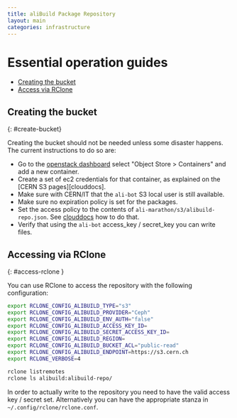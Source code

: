 ```yaml
---
title: aliBuild Package Repository
layout: main
categories: infrastructure
---
```


# Essential operation guides

* [Creating the bucket](#create-bucket)
* [Access via RClone](#access-rclone)


## Creating the bucket
{: #create-bucket}

Creating the bucket should not be needed unless some disaster happens. The current instructions to do so are:

* Go to the [openstack dashboard](https://openstack.cern.ch) select "Object Store > Containers" and add a new container.
* Create a set of ec2 credentials for that container, as explained on the [CERN S3 pages][clouddocs].
* Make sure with CERN/IT that the `ali-bot` S3 local user is still available.
* Make sure no expiration policy is set for the packages.
* Set the access policy to the contents of `ali-marathon/s3/alibuild-repo.json`. See [clouddocs](https://clouddocs.web.cern.ch/object_store/index.html) how to do that.
* Verify that using the `ali-bot` access_key / secret_key you can write files.

## Accessing via RClone
{: #access-rclone }

You can use RClone to access the repository with the following configuration:

```bash
export RCLONE_CONFIG_ALIBUILD_TYPE="s3"
export RCLONE_CONFIG_ALIBUILD_PROVIDER="Ceph"
export RCLONE_CONFIG_ALIBUILD_ENV_AUTH="false"
export RCLONE_CONFIG_ALIBUILD_ACCESS_KEY_ID=
export RCLONE_CONFIG_ALIBUILD_SECRET_ACCESS_KEY_ID=
export RCLONE_CONFIG_ALIBUILD_REGION=
export RCLONE_CONFIG_ALIBUILD_BUCKET_ACL="public-read"
export RCLONE_CONFIG_ALIBUILD_ENDPOINT=https://s3.cern.ch
export RCLONE_VERBOSE=4

rclone listremotes
rclone ls alibuild:alibuild-repo/
```

In order to actually write to the repository you need to have the valid access key / secret set. Alternatively you can have the appropriate stanza in `~/.config/rclone/rclone.conf`. 
